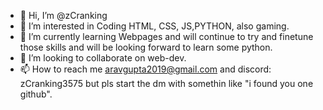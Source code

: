 - 👋 Hi, I’m @zCranking
- 👀 I’m interested in Coding HTML, CSS, JS,PYTHON, also gaming.
- 🌱 I’m currently learning Webpages and will continue to try and finetune those skills and will be looking forward to learn some python.
- 💞️ I’m looking to collaborate on web-dev.
- 📫 How to reach me aravgupta2019@gmail.com and discord: zCranking3575 but pls start the dm with somethin like "i found you one github".

<!---
zCranking/zCranking is a ✨ special ✨ repository because its `README.md` (this file) appears on your GitHub profile.
You can click the Preview link to take a look at your changes.
--->
